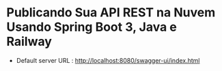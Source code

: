 # Publicando Sua API REST na Nuvem Usando Spring Boot 3, Java e Railway


- Default server URL : [http://localhost:8080/swagger-ui/index.html](http://localhost:8080/swagger-ui/index.html)